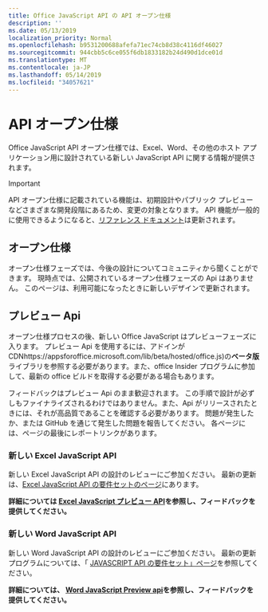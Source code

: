 ```yaml
---
title: Office JavaScript API の API オープン仕様
description: ''
ms.date: 05/13/2019
localization_priority: Normal
ms.openlocfilehash: b9531200688afefa71ec74cb8d38c4116df46027
ms.sourcegitcommit: 944cbb5c6ce055f6db1833182b24d490d1dce01d
ms.translationtype: MT
ms.contentlocale: ja-JP
ms.lasthandoff: 05/14/2019
ms.locfileid: "34057621"
---
```

# <a name="api-open-specifications"></a>API オープン仕様

Office JavaScript API オープン仕様では、Excel、Word、その他のホスト アプリケーション用に設計されている新しい JavaScript API に関する情報が提供されます。

> [!IMPORTANT]
> API オープン仕様に記載されている機能は、初期設計やパブリック プレビューなどさまざまな開発段階にあるため、変更の対象となります。 API 機能が一般的に使用できるようになると、[リファレンス ドキュメント](/javascript/api/overview/office)は更新されます。

## <a name="open-specifications"></a>オープン仕様

オープン仕様フェーズでは、今後の設計についてコミュニティから聞くことができます。 現時点では、公開されているオープン仕様フェーズの Api はありません。 このページは、利用可能になったときに新しいデザインで更新されます。

## <a name="preview-apis"></a>プレビュー Api

オープン仕様プロセスの後、新しい Office JavaScript はプレビューフェーズに入ります。 プレビュー Api を使用するには、アドインが CDNhttps://appsforoffice.microsoft.com/lib/beta/hosted/office.js)の**ベータ版**ライブラリを参照する必要があります。また、office Insider プログラムに参加して、最新の office ビルドを取得する必要がある場合もあります。

フィードバックはプレビュー Api のまま歓迎されます。 この手順で設計が必ずしもファイナライズされるわけではありません。また、Api がリリースされたときには、それが高品質であることを確認する必要があります。 問題が発生したか、または GitHub を通じて発生した問題を報告してください。 各ページには、ページの最後にレポートリンクがあります。

### <a name="new-excel-javascript-apis"></a>新しい Excel JavaScript API

新しい Excel JavaScript API の設計のレビューにご参加ください。 最新の更新は、[Excel JavaScript API の要件セットのページ](../requirement-sets/excel-api-requirement-sets.md#excel-javascript-preview-apis)にあります。

**詳細については [Excel JavaScript プレビュー API](/javascript/api/excel)を参照し、フィードバックを提供してください。**

### <a name="new-word-javascript-apis"></a>新しい Word JavaScript API

新しい Word JavaScript API の設計のレビューにご参加ください。 最新の更新プログラムについては、「 [JAVASCRIPT API の要件セット」ページ](../requirement-sets/word-api-requirement-sets.md#word-javascript-preview-apis)を参照してください。

**詳細については、 [Word JavaScript Preview api](/javascript/api/word)を参照し、フィードバックを提供してください。**
